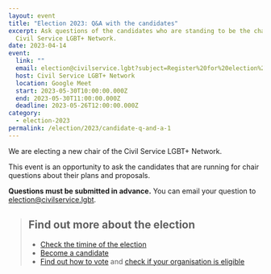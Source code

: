 ```yaml
---
layout: event
title: "Election 2023: Q&A with the candidates"
excerpt: Ask questions of the candidates who are standing to be the chair of the
  Civil Service LGBT+ Network.
date: 2023-04-14
event:
  link: ""
  email: election@civilservice.lgbt?subject=Register%20for%20election%20Q%26A%20%E2%80%93%C2%A029%20May%202023&body=Please%20register%20me%20for%20the%2029%20May%20Q%26A%20event.
  host: Civil Service LGBT+ Network
  location: Google Meet
  start: 2023-05-30T10:00:00.000Z
  end: 2023-05-30T11:00:00.000Z
  deadline: 2023-05-26T12:00:00.000Z
category:
  - election-2023
permalink: /election/2023/candidate-q-and-a-1
---
```


We are electing a new chair of the Civil Service LGBT+ Network.

This event is an opportunity to ask the candidates that are running for chair questions about their plans and proposals.

**Questions must be submitted in advance.** You can email your question to <election@civilservice.lgbt>.

> ## Find out more about the election
> 
> - [Check the timine of the election](/election/2023/rules#election-timeline)
> - [Become a candidate](/election/2023/rules#nominations)
> - [Find out how to vote](/election/2023/rules#voting) and [check if your organisation is eligible](/election/2023/networks)